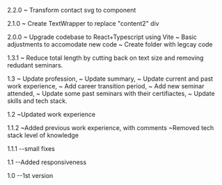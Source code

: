 2.2.0
~ Transform contact svg to component

2.1.0
~ Create TextWrapper to replace "content2" div

2.0.0
~ Upgrade codebase to React+Typescript using Vite
~ Basic adjustments to accomodate new code
~ Create folder with legcay code

1.3.1
~ Reduce total length by cutting back on text size and removing redudant seminars.

1.3
~ Update profession,
~ Update summary,
~ Update current and past work experience,
~ Add career transition period,
~ Add new seminar attended,
~ Update some past seminars with their certifiactes,
~ Update skills and tech stack.

1.2
~Updated work experience

1.1.2
~Added previous work experience, with comments
~Removed tech stack level of knowledge

1.1.1
--small fixes

1.1
--Added responsiveness

1.0
--1st version
